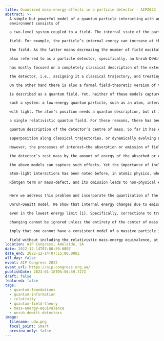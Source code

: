 ```yaml
---
title: Quantised mass-energy effects in a particle detector - AIP2022
abstract: >-
  A simple but powerful model of a quantum particle interacting with an external
  environment consists of

  a two-level system coupled to a field. The internal state of the particle can change in response to the

  field. For example, the particle’s internal energy can increase at the expense of decreasing the energy of

  the field. As the latter means decreasing the number of field excitations (field-particles), such a model is

  also referred to as a particle detector, specifically, an Unruh-DeWitt detector. Research using this model

  has mostly focused on a completely classical description of the external degrees of freedom (DOFs) of

  the detector, i.e., assigning it a classical trajectory, and treating only the internal state as a quantum DOF.

  On the other hand there is also a formal field-theoretic version of this model, where the detector itself

  is described as a quantum field. Yet, neither of these models captures the most natural application of

  such a system: a low-energy quantum particle, such as an atom, interacting with a quantum field, e.g.

  with light. The atom’s position needs a quantum description, but it is not directly described in terms of

  a single relativistic quantum field. For these reasons, there has been much interest in a more realistic

  quantum description of the detector’s centre of mass. So far it has either been described as moving in

  superposition along classical trajectories, or dynamically evolving under a non-relativistic Hamiltonian.

  However, the processes of interest—the absorption or emission of field particles—necessarily change

  the detector’s rest mass by the amount of energy of the absorbed or emitted field quanta, and neither of

  the above models can capture such effects. Yet the importance of including mass-energy equivalence in

  atom-light interactions has been noted before, in atomic physics, where it has been identified with the

  Röntgen term or mass-defect, and its omission leads to non-physical effects.


  Here we address this problem and incorporate the quantisation of the detector’s mass-energy into the

  Unruh-DeWitt model. We show that internal energy changes due to emission or absorption are relevant

  even in the lowest energy limit [1]. Specifically, corrections to transition rates due to the detector’s mass

  changing cannot be ignored unless the entirety of the center of mass dynamics is also ignored. Our results

  imply that one cannot have a consistent model of a massive particle interacting with a relativistic quantum

  field without including the relativistic mass-energy equivalence, at the least, in the particle’s dynamics.
location: AIP Congress, Adelaide, SA
date: 2022-12-14T07:00:59.689Z
date_end: 2022-12-14T07:15:00.000Z
all_day: false
event: AIP Congress 2022
event_url: https://aip-congress.org.au/
publishDate: 2023-01-18T05:50:59.727Z
draft: false
featured: false
tags:
  - quantum-foundations
  - quantum-information
  - relativity
  - quantum-field-theory
  - mass-energy-equivalence
  - unruh-dewitt-detectors
image:
  filename: udw.png
  focal_point: Smart
  preview_only: false
---
```

